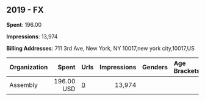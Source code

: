 ## 2019 - FX 
**Spent**: 196.00

**Impressions**: 13,974

**Billing Addresses**: 711 3rd Ave, New York, NY 10017,new york city,10017,US

|Organization|Spent|Urls|Impressions|Genders|Age Brackets|Country Codes|
|:---|---:|:---|---:|:---|:---|:---|
|Assembly|196.00 USD|[0](https://www.snap.com/political-ads/asset/d6dba9e188797c1e47c9be5d6ecadc8d25825ccc57ac96faed001b6ff1d08fb0?mediaType=png)|13,974|||united states|
